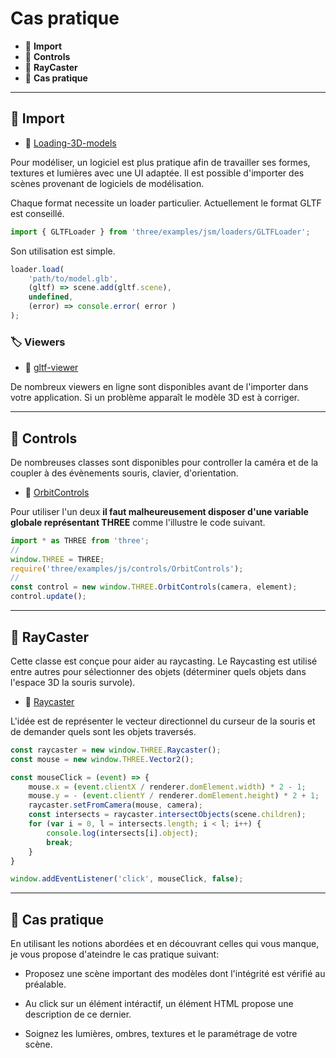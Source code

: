 # Cas pratique

*  🔖 **Import**
*  🔖 **Controls**
*  🔖 **RayCaster**
*  🔖 **Cas pratique**

___

## 📑 Import

* 🔗 [Loading-3D-models](https://threejs.org/docs/#manual/en/introduction/Loading-3D-models)

Pour modéliser, un logiciel est plus pratique afin de travailler ses formes, textures et lumières avec une UI adaptée. Il est possible d'importer des scènes provenant de logiciels de modélisation.

Chaque format necessite un loader particulier. Actuellement le format GLTF est conseillé.

```js
import { GLTFLoader } from 'three/examples/jsm/loaders/GLTFLoader';
```

Son utilisation est simple.

```js
loader.load( 
	'path/to/model.glb',
    (gltf) => scene.add(gltf.scene), 
	undefined,
	(error) => console.error( error )
);
```

### 🏷️ **Viewers**

* 🔗 [gltf-viewer](https://gltf-viewer.donmccurdy.com/)

De nombreux viewers en ligne sont disponibles avant de l'importer dans votre application. Si un problème apparaît le modèle 3D est à corriger.

___

## 📑 Controls

De nombreuses classes sont disponibles pour controller la caméra et de la coupler à des évènements souris, clavier, d'orientation.

* 🔗 [OrbitControls](https://threejs.org/docs/#examples/en/controls/OrbitControls)

Pour utiliser l'un deux **il faut malheureusement disposer d'une variable globale représentant THREE** comme l'illustre le code suivant.

```js
import * as THREE from 'three';
//
window.THREE = THREE;
require('three/examples/js/controls/OrbitControls');
//
const control = new window.THREE.OrbitControls(camera, element);
control.update();
```
___

## 📑 RayCaster

Cette classe est conçue pour aider au raycasting. Le Raycasting est utilisé entre autres pour sélectionner des objets (déterminer quels objets dans l'espace 3D la souris survole).

* 🔗 [Raycaster](https://threejs.org/docs/#api/en/core/Raycaster)

L'idée est de représenter le vecteur directionnel du curseur de la souris et de demander quels sont les objets traversés.

```js
const raycaster = new window.THREE.Raycaster();
const mouse = new window.THREE.Vector2();

const mouseClick = (event) => {
	mouse.x = (event.clientX / renderer.domElement.width) * 2 - 1;
	mouse.y = - (event.clientY / renderer.domElement.height) * 2 + 1;
	raycaster.setFromCamera(mouse, camera);
	const intersects = raycaster.intersectObjects(scene.children);
	for (var i = 0, l = intersects.length; i < l; i++) {
		console.log(intersects[i].object);
		break;
	}
}

window.addEventListener('click', mouseClick, false);
```
___

## 📑 Cas pratique

En utilisant les notions abordées et en découvrant celles qui vous manque, je vous propose d'ateindre le cas pratique suivant:

* Proposez une scène important des modèles dont l'intégrité est vérifié au préalable. 

* Au click sur un élément intéractif, un élément HTML propose une description de ce dernier.

* Soignez les lumières, ombres, textures et le paramétrage de votre scène.